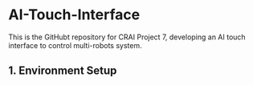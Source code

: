 # AI-Touch-Interface
This is the GitHubt repository for CRAI Project 7, developing an AI touch interface to control multi-robots system. 

## 1. Environment Setup
